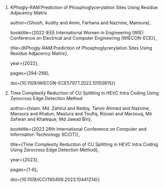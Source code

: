 1. KPhogly-RAM:Prediction of Phosphoglycerylation Sites Using Residue Adjacency Matrix
   
   author={Ghosh, Audity and Amin, Farhana and Naznine, Mansura},
   
   booktitle={2022 IEEE International Women in Engineering (WIE) Conference on Electrical and Computer Engineering (WIECON-ECE)},
   
   title={KPhogly-RAM:Prediction of Phosphoglycerylation Sites Using Residue Adjacency Matrix},
   
   year={2022},
  
   pages={294-298},
   
   doi={10.1109/WIECON-ECE57977.2022.10150815}}

   
2. Time Complexity Reduction of CU Splitting in HEVC Intra Coding Using Zerocross Edge Detection Method

   author={Islam, Md. Zahirul and Redoy, Tanvir Ahmed and Naznine, Mansura and Khatun, Mastura and Toufiq, Rizoan and Marzouq, Mir Safwan and Khaleque, Md Jawad Bin},
  
   booktitle={2023 26th International Conference on Computer and Information Technology (ICCIT)}, 
  
   title={Time Complexity Reduction of CU Splitting in HEVC Intra Coding Using Zerocross Edge Detection Method}, 
  
   year={2023},
  
   pages={1-6},
  
   doi={10.1109/ICCIT60459.2023.10441214}}
